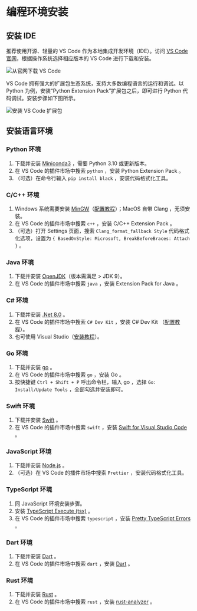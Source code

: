 # 编程环境安装

## 安装 IDE

推荐使用开源、轻量的 VS Code 作为本地集成开发环境（IDE）。访问 [VS Code 官网](https://code.visualstudio.com/)，根据操作系统选择相应版本的 VS Code 进行下载和安装。

![从官网下载 VS Code](https://gitee.com/taoweitao/hello-algo/raw/dev/docs/chapter_appendix/installation.assets//vscode_installation.png)

VS Code 拥有强大的扩展包生态系统，支持大多数编程语言的运行和调试。以 Python 为例，安装“Python Extension Pack”扩展包之后，即可进行 Python 代码调试。安装步骤如下图所示。

![安装 VS Code 扩展包](https://gitee.com/taoweitao/hello-algo/raw/dev/docs/chapter_appendix/installation.assets//vscode_extension_installation.png)

## 安装语言环境

### Python 环境

1. 下载并安装 [Miniconda3](https://docs.conda.io/en/latest/miniconda.html) ，需要 Python 3.10 或更新版本。
2. 在 VS Code 的插件市场中搜索 `python` ，安装 Python Extension Pack 。
3. （可选）在命令行输入 `pip install black` ，安装代码格式化工具。

### C/C++ 环境

1. Windows 系统需要安装 [MinGW](https://sourceforge.net/projects/mingw-w64/files/)（[配置教程](https://blog.csdn.net/qq_33698226/article/details/129031241)）；MacOS 自带 Clang ，无须安装。
2. 在 VS Code 的插件市场中搜索 `c++` ，安装 C/C++ Extension Pack 。
3. （可选）打开 Settings 页面，搜索 `Clang_format_fallback Style` 代码格式化选项，设置为 `{ BasedOnStyle: Microsoft, BreakBeforeBraces: Attach }` 。

### Java 环境

1. 下载并安装 [OpenJDK](https://jdk.java.net/18/)（版本需满足 > JDK 9）。
2. 在 VS Code 的插件市场中搜索 `java` ，安装 Extension Pack for Java 。

### C# 环境

1. 下载并安装 [.Net 8.0](https://dotnet.microsoft.com/en-us/download) 。
2. 在 VS Code 的插件市场中搜索 `C# Dev Kit` ，安装 C# Dev Kit （[配置教程](https://code.visualstudio.com/docs/csharp/get-started)）。
3. 也可使用 Visual Studio（[安装教程](https://learn.microsoft.com/zh-cn/visualstudio/install/install-visual-studio?view=vs-2022)）。

### Go 环境

1. 下载并安装 [go](https://go.dev/dl/) 。
2. 在 VS Code 的插件市场中搜索 `go` ，安装 Go 。
3. 按快捷键 `Ctrl + Shift + P` 呼出命令栏，输入 go ，选择 `Go: Install/Update Tools` ，全部勾选并安装即可。

### Swift 环境

1. 下载并安装 [Swift](https://www.swift.org/download/) 。
2. 在 VS Code 的插件市场中搜索 `swift` ，安装 [Swift for Visual Studio Code](https://marketplace.visualstudio.com/items?itemName=sswg.swift-lang) 。

### JavaScript 环境

1. 下载并安装 [Node.js](https://nodejs.org/en/) 。
2. （可选）在 VS Code 的插件市场中搜索 `Prettier` ，安装代码格式化工具。

### TypeScript 环境

1. 同 JavaScript 环境安装步骤。
2. 安装 [TypeScript Execute (tsx)](https://github.com/privatenumber/tsx?tab=readme-ov-file#global-installation) 。
3. 在 VS Code 的插件市场中搜索 `typescript` ，安装 [Pretty TypeScript Errors](https://marketplace.visualstudio.com/items?itemName=yoavbls.pretty-ts-errors) 。

### Dart 环境

1. 下载并安装 [Dart](https://dart.dev/get-dart) 。
2. 在 VS Code 的插件市场中搜索 `dart` ，安装 [Dart](https://marketplace.visualstudio.com/items?itemName=Dart-Code.dart-code) 。

### Rust 环境

1. 下载并安装 [Rust](https://www.rust-lang.org/tools/install) 。
2. 在 VS Code 的插件市场中搜索 `rust` ，安装 [rust-analyzer](https://marketplace.visualstudio.com/items?itemName=rust-lang.rust-analyzer) 。
